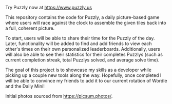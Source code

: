 Try Puzzly now at https://www.puzzly.us

This repository contains the code for Puzzly, a daily picture-based game where users will race against the clock to assemble the given tiles back into a full, coherent picture.

To start, users will be able to share their time for the Puzzly of the day. Later, functionality will be added to find and add friends to view each other's times on their own personalized leaderboards. Additionally, users will also be able to see their statistics for their completes Puzzlys (such as current completion streak, total Puzzlys solved, and average solve time).

The goal of this project is to showcase my skills as a developer while picking up a couple new tools along the way. Hopefully, once completed I will be able to convince my friends to add it to our current rotation of Wordle and the Daily Mini!

Initial photos sourced from https://picsum.photos/.